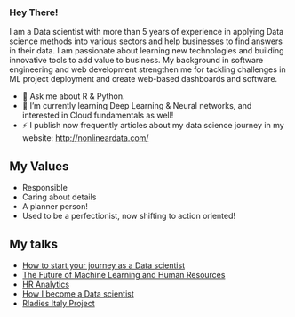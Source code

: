 ### Hey There!
I am a Data scientist with more than 5 years of experience in applying Data science methods into various sectors and help businesses to find answers in their data.
I am passionate about learning new technologies and building innovative tools to add value to business.
My background in software engineering and web development strengthen me for tackling challenges in ML project deployment and create web-based dashboards and software.
- 💬 Ask me about R & Python.
- 🌱 I’m currently learning Deep Learning & Neural networks, and interested in Cloud fundamentals as well!
- ⚡ I publish now frequently articles about my data science journey in my website: http://nonlineardata.com/ 

## My Values
- Responsible
- Caring about details
- A planner person!
- Used to be a perfectionist, now shifting to action oriented!

## My talks
- [How to start your journey as a Data scientist](https://www.slideshare.net/parvaneshafiei/how-to-start-your-journey-as-a-data-scientist)
- [The Future of Machine Learning and Human Resources ](http://www.experian.com/blogs/news/datatalk/hr-analytics/) 
- [HR Analytics](https://github.com/parvanesh/Talks/blob/master/hr_analytics.pdf)
- [How I become a Data scientist](https://github.com/parvanesh/Talks/blob/master/HowIBecomeDS.pdf)
- [Rladies Italy Project](https://www.youtube.com/watch?v=PG_TA85bNNc)
<!--
**parvanesh/parvanesh** is a ✨ _special_ ✨ repository because its `README.md` (this file) appears on your GitHub profile.

Here are some ideas to get you started:

- 🔭 I’m currently working on ...
- 🌱 I’m currently learning ...
- 👯 I’m looking to collaborate on ...
- 🤔 I’m looking for help with ...
- 💬 Ask me about ...
- 📫 How to reach me: ...
- 😄 Pronouns: ...
- ⚡ Fun fact: ...
-->

